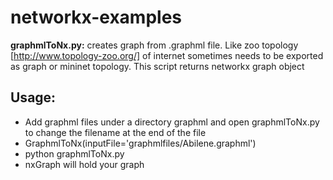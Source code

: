 # networkx-examples
 **graphmlToNx.py:**  creates graph from .graphml file. Like zoo topology [http://www.topology-zoo.org/] of internet sometimes needs to
 be exported as graph or mininet topology. This script returns networkx graph object
## Usage:
- Add graphml files under a directory graphml and open graphmlToNx.py  to change the filename at the end of the file
- GraphmlToNx(inputFile='graphmlfiles/Abilene.graphml')
- python graphmlToNx.py 
- nxGraph will hold your graph
